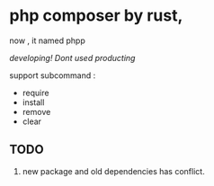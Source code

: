 # php composer by rust, 

now , it named phpp

*developing! Dont used producting*


support subcommand :

- require
- install
- remove
- clear


## TODO
1. new package and old dependencies has conflict.